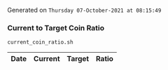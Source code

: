 Generated on `Thursday 07-October-2021 at 08:15:49`

### Current to Target Coin Ratio
`current_coin_ratio.sh`

Date|Current|Target|Ratio
---|---|---|---
